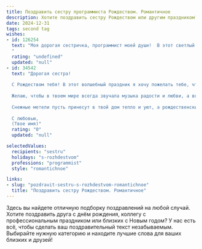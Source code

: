 ```yaml
---
title: Поздравить сестру программиста Рождеством. Романтичное
description: Хотите поздравить сестру Рождеством или другим праздником? Наш ИИ создаст незабываемое поздравление, а вы обязательно выделитесь среди других.  
date: 2024-12-31
tags: second tag
wishes:
- id: 126254
  text: "Моя дорогая сестричка, программист моей души!  В этот светлый Рождественский вечер, когда звёзды светят особенно ярко, я хочу пожелать тебе чуда, волшебства и исполнения всех самых заветных желаний. Пусть твой код жизни напишет самую красивую и счастливую программу, полную любви, радости и невероятных успехов.  Пусть в твоём сердце всегда царит тепло и уют, как в уютном доме, согретом рождественским светом.  С Рождеством тебя, моя любимая!
  "
  rating: "undefined"
  updated: "null"
- id: 34542
  text: "Дорогая сестра!
  
  С Рождеством тебя! В этот волшебный праздник я хочу пожелать тебе, чтобы твое сердце всегда было наполнено теплом, как нежные строки кода, который ты создаешь. Пусть каждый день твоей жизни будет как новый проект — наполненный вдохновением, креативом и успешными решениями.
  
  Желаю, чтобы в твоем мире всегда звучала музыка радости и любви, а вокруг были только верные и поддерживающие люди. Пусть каждый момент, проведенный с близкими, станет для тебя настоящим алгоритмом счастья.
  
  Снежные метели пусть принесут в твой дом тепло и уют, а рождественские звезды осветят путь к новым вершинам, как самый лучший компилятор. Ты — моя гордость, и я верю, что впереди у тебя только самые яркие и волшебные мгновения.
  
  С любовью,
  (Твое имя)"
  rating: "0"
  updated: "null"

selectedValues:
  recipients: "sestru"
  holidays: "s-rozhdestvom"
  professions: "programmist"
  style: "romantichnoe"

links:
- slug: "pozdravit-sestru-s-rozhdestvom-romantichnoe"
  title: "Поздравить сестру Рождеством. Романтичное"
---
```


Здесь вы найдете отличную подборку поздравлений на любой случай. 
Хотите поздравить друга с днём рождения, коллегу с профессиональным праздником или близких с Новым годом? У нас есть всё, чтобы сделать ваш поздравительный текст незабываемым. Выбирайте нужную категорию и находите лучшие слова для ваших близких и друзей!
